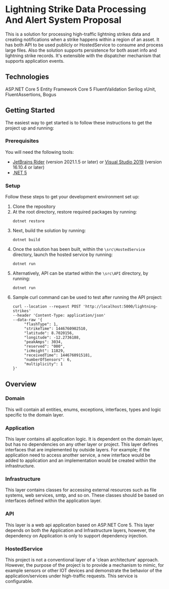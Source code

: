 # Lightning Strike Data Processing And Alert System Proposal
This is a solution for processing high-traffic lightning strikes data and creating notifications when a strike happens within a region of an asset.
It has both API to be used publicly or HostedService to consume and process large files. 
Also the solution supports persistence for both asset info and lightning strike records. 
It's extensible with the dispatcher mechanism that supports application events.

## Technologies
ASP.NET Core 5
Entity Framework Core 5
FluentValidation
Serilog
xUnit, FluentAssertions, Bogus

## Getting Started
The easiest way to get started is to follow these instructions to get the project up and running:

### Prerequisites
You will need the following tools:

* [JetBrains Rider](https://www.jetbrains.com/rider/) (version 2021.1.5 or later) or [Visual Studio 2019](https://visualstudio.microsoft.com/vs/) (version 16.10.4 or later)
* [.NET 5](https://dotnet.microsoft.com/download/dotnet/5.0)

### Setup
Follow these steps to get your development environment set up:
1. Clone the repository
2. At the root directory, restore required packages by running: 
   ``` 
   dotnet restore 
   ```
3. Next, build the solution by running: 
   ``` 
   dotnet build 
   ```
4. Once the solution has been built, within the `\src\HostedService` directory, launch the hosted service by running:
   ```
   dotnet run
   ```
5. Alternatively, API can be started within the `\src\API` directory, by running:
   ```
   dotnet run
   ```
6. Sample curl command can be used to test after running the API project:
   ```
   curl --location --request POST 'http://localhost:5000/lightning-strikes' 
   --header 'Content-Type: application/json'
   --data-raw '{ 
        "flashType": 1, 
        "strikeTime": 1446760902510, 
        "latitude": 8.7020156,
        "longitude": -12.2736188, 
        "peakAmps": 3034, 
        "reserved": "000", 
        "icHeight": 11829,
        "receivedTime": 1446760915181,
        "numberOfSensors": 6,
        "multiplicity": 1
   }'
   ```
   
## Overview

### Domain
This will contain all entities, enums, exceptions, interfaces, types and logic specific to the domain layer.

### Application
This layer contains all application logic. 
It is dependent on the domain layer, but has no dependencies on any other layer or project. 
This layer defines interfaces that are implemented by outside layers. 
For example; if the application need to access another service, a new interface would be added to application and an implementation would be created within the infrastructure.

### Infrastructure
This layer contains classes for accessing external resources such as file systems, web services, smtp, and so on. 
These classes should be based on interfaces defined within the application layer.

### API
This layer is a web api application based on ASP.NET Core 5. 
This layer depends on both the Application and Infrastructure layers, however, the dependency on Application is only to support dependency injection.

### HostedService
This project is not a conventional layer of a 'clean architecture' approach. 
However, the purpose of the project is to provide a mechanism to mimic, for example sensors or other IOT devices and demonstrate the behavior of the application/services under high-traffic requests.
This service is configurable.